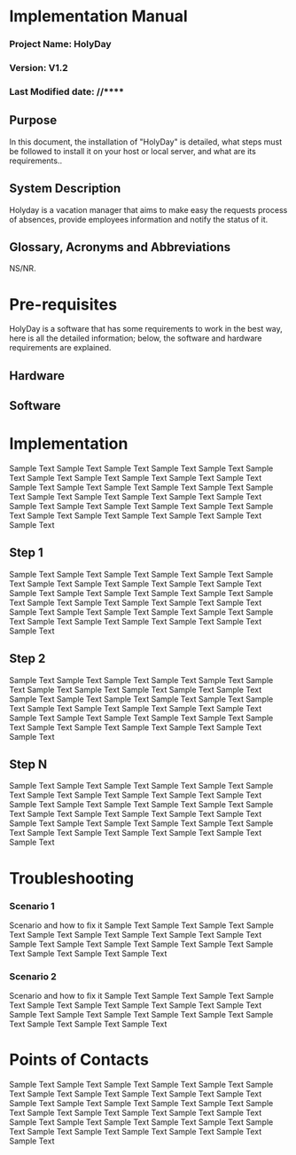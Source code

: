 <!-- TITLE: HolyDay - Implementation Manual V1.2 -->
<!-- SUBTITLE: A quick summary of Implementation Manual V1.2 -->

# Implementation Manual
### Project Name: HolyDay
### Version: V1.2
### Last Modified date: **/**/****

## Purpose
In this document, the installation of "HolyDay" is detailed, what steps must be followed to install it on your host or local server, and what are its requirements..
## System Description
Holyday is a vacation manager that aims to make easy the requests process of absences, provide employees information and notify the status of it.
## Glossary, Acronyms and Abbreviations
NS/NR.
# Pre-requisites
HolyDay is a software that has some requirements to work in the best way, here is all the detailed information; below, the software and hardware requirements are explained.

## Hardware


## Software


# Implementation
Sample Text Sample Text Sample Text Sample Text Sample Text Sample Text Sample Text Sample Text Sample Text Sample Text Sample Text Sample Text Sample Text Sample Text Sample Text Sample Text Sample Text Sample Text Sample Text Sample Text Sample Text Sample Text Sample Text Sample Text Sample Text Sample Text Sample Text Sample Text Sample Text Sample Text Sample Text Sample Text Sample Text Sample Text 

## Step 1
Sample Text Sample Text Sample Text Sample Text Sample Text Sample Text Sample Text Sample Text Sample Text Sample Text Sample Text Sample Text Sample Text Sample Text Sample Text Sample Text Sample Text Sample Text Sample Text Sample Text Sample Text Sample Text Sample Text Sample Text Sample Text Sample Text Sample Text Sample Text Sample Text Sample Text Sample Text Sample Text Sample Text Sample Text 

## Step 2
Sample Text Sample Text Sample Text Sample Text Sample Text Sample Text Sample Text Sample Text Sample Text Sample Text Sample Text Sample Text Sample Text Sample Text Sample Text Sample Text Sample Text Sample Text Sample Text Sample Text Sample Text Sample Text Sample Text Sample Text Sample Text Sample Text Sample Text Sample Text Sample Text Sample Text Sample Text Sample Text Sample Text Sample Text 

## Step N
Sample Text Sample Text Sample Text Sample Text Sample Text Sample Text Sample Text Sample Text Sample Text Sample Text Sample Text Sample Text Sample Text Sample Text Sample Text Sample Text Sample Text Sample Text Sample Text Sample Text Sample Text Sample Text Sample Text Sample Text Sample Text Sample Text Sample Text Sample Text Sample Text Sample Text Sample Text Sample Text Sample Text Sample Text 


# Troubleshooting
### Scenario 1
Scenario and how to fix  it
Sample Text Sample Text Sample Text Sample Text Sample Text Sample Text Sample Text Sample Text Sample Text Sample Text Sample Text Sample Text Sample Text Sample Text Sample Text Sample Text Sample Text Sample Text 
### Scenario 2
Scenario and how to fix  it
Sample Text Sample Text Sample Text Sample Text Sample Text Sample Text Sample Text Sample Text Sample Text Sample Text Sample Text Sample Text Sample Text Sample Text Sample Text Sample Text Sample Text Sample Text 

# Points of Contacts
Sample Text Sample Text Sample Text Sample Text Sample Text Sample Text Sample Text Sample Text Sample Text Sample Text Sample Text Sample Text Sample Text Sample Text Sample Text Sample Text Sample Text Sample Text Sample Text Sample Text Sample Text Sample Text Sample Text Sample Text Sample Text Sample Text Sample Text Sample Text Sample Text Sample Text Sample Text Sample Text Sample Text Sample Text 
